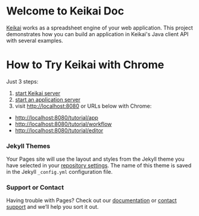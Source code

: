 # Welcome to Keikai Doc
[Keikai](https://keikai.io/) works as a spreadsheet engine of your web application. This project demonstrates how you can build an application in Keikai's Java client API with several examples.


# How to Try Keikai with Chrome
Just 3 steps:
1. [start Keikai server](#Start-Keikai-Server)
2. [start an application server](#Start-an-application-server)
3. visit [http://localhost:8080](http://localhost:8080) or URLs below with Chrome:
* [http://localhost:8080/tutorial/app](http://localhost:8080/tutorial/app) 
* [http://localhost:8080/tutorial/workflow](http://localhost:8080/tutorial/workflow) 
* [http://localhost:8080/tutorial/editor](http://localhost:8080/tutorial/editor)




### Jekyll Themes

Your Pages site will use the layout and styles from the Jekyll theme you have selected in your [repository settings](https://github.com/hawkchen/doc/settings). The name of this theme is saved in the Jekyll `_config.yml` configuration file.

### Support or Contact

Having trouble with Pages? Check out our [documentation](https://help.github.com/categories/github-pages-basics/) or [contact support](https://github.com/contact) and we’ll help you sort it out.
